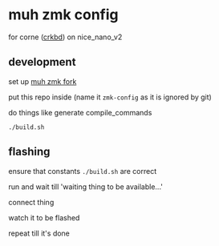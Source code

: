 # muh zmk config

for corne ([crkbd](https://github.com/foostan/crkbd)) on nice_nano_v2

## development

set up [muh zmk fork](https://github.com/nfrid/zmk)

put this repo inside (name it `zmk-config` as it is ignored by git)

do things like generate compile_commands

`./build.sh`

## flashing

ensure that constants `./build.sh` are correct

run and wait till 'waiting thing to be available...'

connect thing

watch it to be flashed

repeat till it's done
